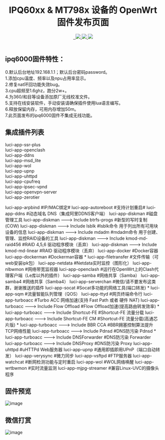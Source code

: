 <div align="center">
  <h1 align="center">
     IPQ60xx & MT798x 设备的 OpenWrt 固件发布页面
  </h1>
<a href="/LICENSE">
    <img src="https://img.shields.io/github/license/sdf8057/cloudbuild?style=flat&a=1" alt="">
  </a>
  <a href="https://github.com/sdf8057/cloudbuild/pulls">
    <img src="https://img.shields.io/badge/PRs-welcome-brightgreen.svg?style=flat" alt="">
  </a><a href="https://github.com/sdf8057/cloudbuild/issues/new">
    <img src="https://img.shields.io/badge/Issues-welcome-brightgreen.svg?style=flat">
  </a><a href="https://github.com/sdf8057/cloudbuild/releases">
    <img src="https://img.shields.io/github/release/sdf8057/cloudbuild.svg?style=flat">
  </a><a href="hhttps://github.com/sdf8057/cloudbuild/releases">
    <img src="https://img.shields.io/github/downloads/sdf8057/cloudbuild/total?style=flat&?">
  </a>
</div>
<br>

## ipq6000固件特性：  
0.默认后台地址192.168.1.1；默认后台密码password。  
1.添加cpu温度、频率以及npu占用率显示。  
2.修复nat环回功能失效bug。  
3.cpu超频至1.6ghz，跑分2w+。  
4.为360/和目等设备添加原厂无线校准文件。  
5.支持在线安装软件，手动安装请确保插件使用lua语言编写。  
6.释放保留内存，可用内存增加50m。  
7.此页面发布的ipq6000固件不集成无线功能。  

## 集成插件列表
luci-app-ssr-plus  
luci-app-openclash  
luci-app-ddns  
luci-app-msd_lite  
luci-app-wol  
luci-app-upnp  
luci-app-uhttpd  
luci-app-cpufreq  
luci-app-ipsec-vpnd  
luci-app-openvpn-server  
luci-app-zerotier  

luci-app-arpbind  #IP/MAC绑定#
luci-app-autoreboot  #支持计划重启#
luci-app-ddns   #动态域名 DNS（集成阿里DDNS客户端）
luci-app-diskman   #磁盘管理工具
luci-app-diskman ---> Include btrfs-progs   #新型的写时复制 (COW)
    luci-app-diskman ---> Include lsblk   #lsblk命令 用于列出所有可用块设备的信息
    luci-app-diskman ---> Include mdadm   #mdadm命令 用于创建、管理、监控RAID设备的工具
    luci-app-diskman ---> Include kmod-md-raid456   #RAID 4,5,6 驱动程序模块（丢弃）
    luci-app-diskman ---> Include kmod-md-linear   #RAID 驱动程序模块（丢弃）
luci-app-docker  #Docker容器
luci-app-dockerman  #Dockerman容器  *
luci-app-filetransfer  #文件传输（可web安装ipk包）
luci-app-netdata  #Netdata实时监控（图形化）
luci-app-nlbwmon   #网络带宽监视器
luci-app-openclash  #运行在OpenWrt上的Clash代理客户端（Le库以外的插件）
luci-app-samba   #网络共享（Samba）
luci-app-samba4   #网络共享（Samba4）
luci-app-serverchan   #微信/请不要发布这类群，谢谢推送的插件
luci-app-socat  #Socat多功能的网络工具(端口转发)   *
luci-app-sqm  #流量智能队列管理（QOS）
luci-app-ttyd   #网页终端命令行
luci-app-turboacc   #Turbo ACC 网络加速(支持 Fast Path 或者 硬件 NAT)
    luci-app-turboacc ---> Include Flow Offload   #Flow Offload加速(提高路由转发效率)  *
    luci-app-turboacc ---> Include Shortcut-FE  #Shortcut-FE 流量分载
    luci-app-turboacc ---> Include Shortcut-FE CM   #Shortcut-FE 流量分载(高通芯片版)  *
    luci-app-turboacc ---> Include BBR CCA  #BBR拥塞控制算法提升TCP网络性能
    luci-app-turboacc ---> Include Pdnsd   #DNS防污染 Pdnsd  *
    luci-app-turboacc ---> Include DNSForwarder  #DNS防污染 Forwarder
    luci-app-turboacc ---> Include DNSProxy  #DNS防污染 Proxy
luci-app-uhttpd  #uHTTPd Web服务器
luci-app-upnp   #通用即插即用UPnP（端口自动转发）
luci-app-verysync  #微力同步
luci-app-vsftpd  #FTP服务器
luci-app-watchcat  #断网检测功能与定时重启
luci-app-wol   #WOL网络唤醒
luci-app-wrtbwmon  #实时流量监测
luci-app-mjpg-streamer   #兼容Linux-UVC的摄像头程序

## 固件预览
![image](https://github.com/sdf8057/cloudbuild/blob/main/pic/overview.png)

## 微信打赏
![image](https://github.com/sdf8057/cloudbuild/blob/main/pic/reward_qrcode.png)

